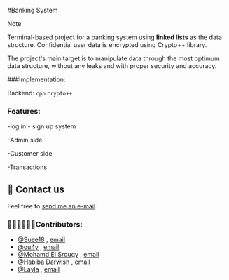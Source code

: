 #Banking System

> [!NOTE]
> 
> Terminal-based project for a banking system using  __linked lists__ as the data structure. Confidential user data is encrypted using Crypto++ library.
> 
> The project's main target is to manipulate data through the most optimum data structure, without any leaks and with proper security and accuracy.
> 
> ###Implementation:
> 
> Backend: `cpp` `crypto++`
>
> 
> ### Features:
>
> -log in - sign up system
> 
> -Admin side
> 
> -Customer side
> 
> -Transactions


## 📨 Contact us

Feel free to [send me an e-mail](mailto:salmaaasherif22@gmail.com?subject=GitHub%3A%20DS%20Banking%20system%20project)


### 👩🏼‍💻🧑🏻‍💻Contributors: 
-  [@Suee18](https://github.com/Suee18)   , [email](mailto:salmaaasherif22@gmail.com?subject=GitHub%3A%20DS%20Banking%20system%20project)
-  [@ou4y](https://github.com/Ou4y)   , [email]()
-  [@Mohamd El Srougy](https://github.com/mohamedelsrougy)     , [email]()
-  [@Habiba Darwish](https://github.com/habiba-darwish)    , [email]()
-  [@Layla](https://github.com/laylaa7)     , [email]()
